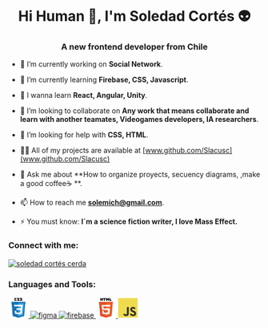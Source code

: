 <h1 align="center">Hi Human 👋, I'm Soledad Cortés 👽 </h1>
<h3 align="center">A new frontend developer from Chile</h3>

- 🔭 I’m currently working on **Social Network**.

- 🌱 I’m currently learning **Firebase, CSS, Javascript**.

- 🤖 I wanna learn **React, Angular, Unity**.

- 👯 I’m looking to collaborate on **Any work that means collaborate and learn with another teamates, Videogames developers, IA researchers**.

- 🤝 I’m looking for help with **CSS, HTML**.

- 👨‍💻 All of my projects are available at [www.github.com/Slacusc](www.github.com/Slacusc)

- 💬 Ask me about **How to organize proyects, secuency diagrams, ,make a good coffee☕ **.

- 📫 How to reach me **solemich@gmail.com**.

- ⚡ You must know:  **I´m a science fiction writer, I love Mass Effect.**

<h3 align="left">Connect with me:</h3>
<p align="left">
<a href="https://www.linkedin.com/in/soledad-cort%C3%A9s-473a27228/" target="blank"><img align="center" src="https://raw.githubusercontent.com/rahuldkjain/github-profile-readme-generator/master/src/images/icons/Social/linked-in-alt.svg" alt="soledad cortés cerda" height="30" width="40" /></a>
</p>

<h3 align="left">Languages and Tools:</h3>
<p align="left"> <a href="https://www.w3schools.com/css/" target="_blank" rel="noreferrer"> <img src="https://raw.githubusercontent.com/devicons/devicon/master/icons/css3/css3-original-wordmark.svg" alt="css3" width="40" height="40"/> </a> <a href="https://www.figma.com/" target="_blank" rel="noreferrer"> <img src="https://www.vectorlogo.zone/logos/figma/figma-icon.svg" alt="figma" width="40" height="40"/> </a> <a href="https://firebase.google.com/" target="_blank" rel="noreferrer"> <img src="https://www.vectorlogo.zone/logos/firebase/firebase-icon.svg" alt="firebase" width="40" height="40"/> </a> <a href="https://www.w3.org/html/" target="_blank" rel="noreferrer"> <img src="https://raw.githubusercontent.com/devicons/devicon/master/icons/html5/html5-original-wordmark.svg" alt="html5" width="40" height="40"/> </a> <a href="https://developer.mozilla.org/en-US/docs/Web/JavaScript" target="_blank" rel="noreferrer"> <img src="https://raw.githubusercontent.com/devicons/devicon/master/icons/javascript/javascript-original.svg" alt="javascript" width="40" height="40"/> </a> </p>
